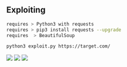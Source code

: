 ## Exploiting

```bash
requires > Python3 with requests 
requires > pip3 install requests --upgrade
requires  > BeautifulSoup

```

```bash
python3 exploit.py https://target.com/
```
<img src="https://media.discordapp.net/attachments/781752574730436638/783131125269921842/LuMBInyOKwAAAABJRU5ErkJggg.png?width=570&height=422" data-canonical-src="https://imgur.com/wauxE3l.jpg" style="max-width:50%;">

<img src="https://media.discordapp.net/attachments/781752574730436638/783131602447499324/MYAr4nC0XOwAAAABJRU5ErkJggg.png?width=666&height=422" data-canonical-src="https://imgur.com/wauxE3l.jpg" style="max-width:50%;">

<img src="https://media.discordapp.net/attachments/781752574730436638/783132918679732244/VVvQCQCCCCAAAIIIIAAAggggAACCNREAVIANXHVGDMCCCCAAAIIIIAAAggggAAC1RaQtPDxr3YjGiCAAAIIIIAAAggggAACCCCAQ.png?width=801&height=422" data-canonical-src="https://imgur.com/wauxE3l.jpg" style="max-width:50%;">

